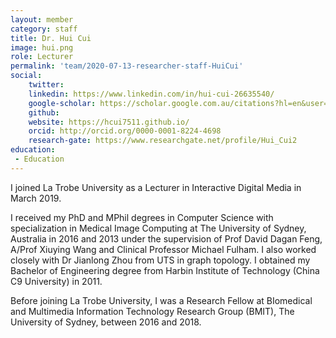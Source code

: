 ```yaml
---
layout: member
category: staff
title: Dr. Hui Cui
image: hui.png
role: Lecturer
permalink: 'team/2020-07-13-researcher-staff-HuiCui'
social:
    twitter: 
    linkedin: https://www.linkedin.com/in/hui-cui-26635540/
    google-scholar: https://scholar.google.com.au/citations?hl=en&user=IPHzmmQAAAAJ
    github: 
    website: https://hcui7511.github.io/
    orcid: http://orcid.org/0000-0001-8224-4698
    research-gate: https://www.researchgate.net/profile/Hui_Cui2
education:
 - Education
---
```


 I joined La Trobe University as a Lecturer in Interactive Digital Media in March 2019.

I received my PhD and MPhil degrees in Computer Science with specialization in Medical Image Computing at The University of Sydney, Australia in 2016 and 2013 under the supervision of Prof David Dagan Feng, A/Prof Xiuying Wang and Clinical Professor Michael Fulham. I also worked closely with Dr Jianlong Zhou from UTS in graph topology. I obtained my Bachelor of Engineering degree from Harbin Institute of Technology (China C9 University) in 2011.

Before joining La Trobe University, I was a Research Fellow at BIomedical and Multimedia Information Technology Research Group (BMIT), The University of Sydney, between 2016 and 2018. 